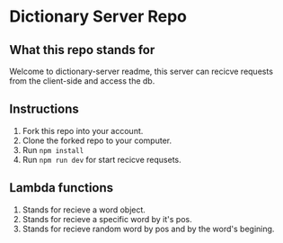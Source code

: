 # Dictionary Server Repo

## What this repo stands for

Welcome to dictionary-server readme, this server can recicve requests from the client-side and access the db.

## Instructions

1. Fork this repo into your account.
2. Clone the forked repo to your computer.
3. Run `npm install`
4. Run `npm run dev` for start recicve requsets.

## Lambda functions

1. Stands for recieve a word object.
2. Stands for recieve a specific word by it's pos.
3. Stands for recieve random word by pos and by the word's begining.
